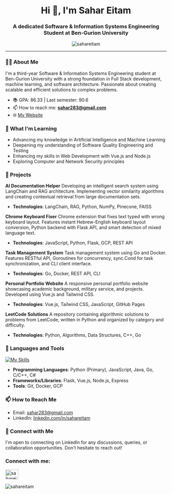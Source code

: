 <h1 align="center">Hi 👋, I'm Sahar Eitam</h1>
<h3 align="center">A dedicated Software & Information Systems Engineering Student at Ben-Gurion University</h3>

<p align="center">
  <img src="https://komarev.com/ghpvc/?username=sahareitam&label=Profile%20views&color=0e75b6&style=flat" alt="sahareitam" />
</p>

---

### 🙋‍♂️ About Me
I'm a third-year Software & Information Systems Engineering student at Ben-Gurion University with a strong foundation in Full Stack development, machine learning, and software architecture. Passionate about creating scalable and efficient solutions to complex problems.

- 📚 GPA: 86.33 | Last semester: 90.6
- 📫 How to reach me: **sahar283@gmail.com**
- 🌐 [My Website](https://sahareitam.github.io/Personal-website/)

### 🌱 What I'm Learning
- Advancing my knowledge in Artificial Intelligence and Machine Learning
- Deepening my understanding of Software Quality Engineering and Testing
- Enhancing my skills in Web Development with Vue.js and Node.js
- Exploring Computer and Network Security principles

### 🚀 Projects

**AI Documentation Helper**
Developing an intelligent search system using LangChain and RAG architecture. Implementing vector similarity algorithms and creating contextual retrieval from large documentation sets.
- **Technologies**: LangChain, RAG, Python, NumPy, Pinecone, FAISS

**Chrome Keyboard Fixer**
Chrome extension that fixes text typed with wrong keyboard layout. Features instant Hebrew-English keyboard layout conversion, Python backend with Flask API, and smart detection of mixed language text.
- **Technologies**: JavaScript, Python, Flask, GCP, REST API

**Task Management System**
Task management system using Go and Docker. Features RESTful API, Goroutines for concurrency, sync.Cond for task synchronization, and CLI client interface.
- **Technologies**: Go, Docker, REST API, CLI

**Personal Portfolio Website**
A responsive personal portfolio website showcasing academic background, military service, and projects. Developed using Vue.js and Tailwind CSS.
- **Technologies**: Vue.js, Tailwind CSS, JavaScript, GitHub Pages

**LeetCode Solutions**
A repository containing algorithmic solutions to problems from LeetCode, written in Python and organized by category and difficulty.
- **Technologies**: Python, Algorithms, Data Structures, C++, Go

### 🔧 Languages and Tools

[![My Skills](https://skillicons.dev/icons?i=python,js,java,go,c,cs,flask,html,css,vuejs,docker,git,gcp&perline=13)](https://skillicons.dev)

- **Programming Languages**: Python (Primary), JavaScript, Java, Go, C/C++, C#
- **Frameworks/Libraries**: Flask, Vue.js, Node.js, Express
- **Tools**: Git, Docker, GCP

### 📫 How to Reach Me
- Email: sahar283@gmail.com
- LinkedIn: [linkedin.com/in/sahareitam](https://linkedin.com/in/sahareitam)

### 👥 Connect with Me
I'm open to connecting on LinkedIn for any discussions, queries, or collaboration opportunities. Don't hesitate to reach out!

<h3 align="left">Connect with me:</h3>
<p align="left">
  <a href="https://linkedin.com/in/sahareitam" target="blank"><img align="center" src="https://raw.githubusercontent.com/rahuldkjain/github-profile-readme-generator/master/src/images/icons/Social/linked-in-alt.svg" alt="sahareitam" height="30" width="40" /></a>
</p>

<p><img align="center" src="https://github-readme-stats.vercel.app/api/top-langs?username=sahareitam&show_icons=true&theme=dark&title_color=93d581&locale=en&layout=compact" alt="sahareitam" /></p>
